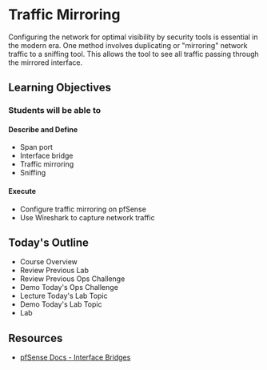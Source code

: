 # Traffic Mirroring

Configuring the network for optimal visibility by security tools is essential in the modern era. One method involves duplicating or "mirroring" network traffic to a sniffing tool. This allows the tool to see all traffic passing through the mirrored interface.

## Learning Objectives

### Students will be able to

#### Describe and Define

- Span port
- Interface bridge
- Traffic mirroring
- Sniffing

#### Execute

- Configure traffic mirroring on pfSense 
- Use Wireshark to capture network traffic

## Today's Outline

- Course Overview
- Review Previous Lab
- Review Previous Ops Challenge
- Demo Today's Ops Challenge
- Lecture Today's Lab Topic
- Demo Today's Lab Topic
- Lab

## Resources

- [pfSense Docs - Interface Bridges](https://pfsense-docs.readthedocs.io/en/latest/interfaces/interface-bridges.html)
